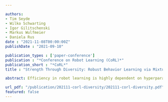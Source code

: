 ```yaml
---

authors:
- Tim Seyde
- Wilko Schwarting
- Igor Gilitschenski
- Markus Wulfmeier
- Daniela Rus
date : "2021-11-08T00:00:00Z"
publishDate : "2021-09-10"

publication_types : ['paper-conference']
publication : "*Conference on Robot Learning (CoRL)*"
publication_short : "*CoRL*"
title : "Strength Through Diversity: Robust Behavior Learning via Mixture Policies"

abstract: Efficiency in robot learning is highly dependent on hyperparameters. Robot morphology and task structure differ widely and finding the optimal setting typically requires sequential or parallel repetition of experiments, strongly increasing the interaction count. We propose a training method that only relies on a single trial by enabling agents to select and combine controller designs conditioned on the task. Our Hyperparameter Mixture Policies (HMPs) feature diverse sub-policies that vary in distribution types and parameterization, reducing the impact of design choices and unlocking synergies between low-level components. We demonstrate strong performance on the DeepMind Control Suite and a simulated ANYmal robot, showing that HMPs yield robust, data-efficient learning

url_pdf: "/publication/202111-corl-diversity/202111-corl-diversity.pdf"
featured: false
---
```

